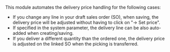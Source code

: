This module automates the delivery price handling for the following
cases:

- If you change any line in your draft sales order (SO), when saving,
  the delivery price will be adjusted without having to click on "→ Set
  price".
- If specified in the system parameter, the delivery line can be also
  auto-added when creating/saving.
- If you deliver a different quantity than the ordered one, the delivery
  price is adjusted on the linked SO when the picking is transferred.
